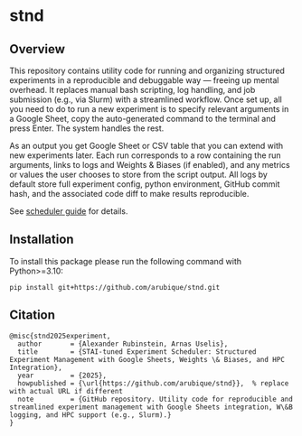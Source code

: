 # stnd

## Overview

This repository contains utility code for running and organizing structured experiments in a reproducible and debuggable way — freeing up mental overhead. It replaces manual bash scripting, log handling, and job submission (e.g., via Slurm) with a streamlined workflow. Once set up, all you need to do to run a new experiment is to specify relevant arguments in a Google Sheet, copy the auto-generated command to the terminal and press Enter. The system handles the rest.

As an output you get Google Sheet or CSV table that you can extend with new experiments later. Each run corresponds to a row containing the run arguments, links to logs and Weights & Biases (if enabled), and any metrics or values the user chooses to store from the script output. All logs by default store full experiment config, python environment, GitHub commit hash, and the associated code diff to make results reproducible.

See [scheduler guide](./stnd/run_from_csv/README.md) for details.

## Installation

To install this package please run the following command with Python>=3.10:

```pip install git+https://github.com/arubique/stnd.git```

## Citation

```
@misc{stnd2025experiment,
  author       = {Alexander Rubinstein, Arnas Uselis},
  title        = {STAI-tuned Experiment Scheduler: Structured Experiment Management with Google Sheets, Weights \& Biases, and HPC Integration},
  year         = {2025},
  howpublished = {\url{https://github.com/arubique/stnd}},  % replace with actual URL if different
  note         = {GitHub repository. Utility code for reproducible and streamlined experiment management with Google Sheets integration, W\&B logging, and HPC support (e.g., Slurm).}
}
```
